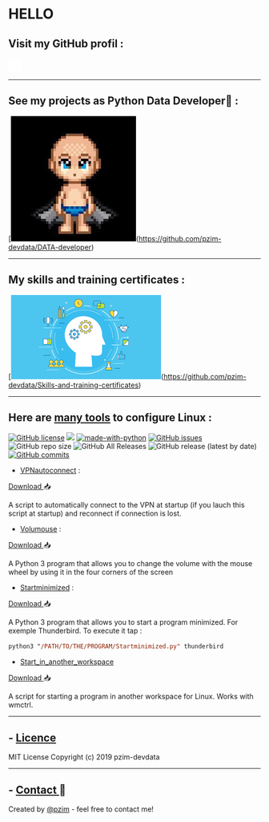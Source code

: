 # HELLO

## Visit my GitHub profil :

[![](https://github.com/pzim-devdata/pzim-devdata.github.io/blob/master/images/gitwhite.png)](https://github.com/pzim-devdata)

--------------------------------------------

## See my projects as Python Data Developer:blue_book: :

[![](https://github.com/pzim-devdata/pzim-devdata.github.io/blob/master/images/mon_profil.jpeg)(https://github.com/pzim-devdata/DATA-developer)

--------------------------------------------

## My skills and training certificates :

[![](https://github.com/pzim-devdata/pzim-devdata.github.io/blob/master/images/skills.png)(https://github.com/pzim-devdata/Skills-and-training-certificates)

--------------------------------------------

## Here are [many tools](https://github.com/pzim-devdata/Tools-for-Linux) to configure Linux :
[![GitHub license](https://img.shields.io/github/license/pzim-devdata/Tools-for-Debian?style=plastic)](https://github.com/pzim-devdata/Tools-for-Debian/blob/master/LICENSE)    ![](https://img.shields.io/badge/Works%20with-Python%203-red?style=plastic)    [![made-with-python](https://img.shields.io/badge/Made%20with-Python-1f425f.svg?style=plastic)](https://www.python.org/)   [![GitHub issues](https://img.shields.io/github/issues/pzim-devdata/Tools-for-Debian?style=plastic)](https://github.com/pzim-devdata/Tools-for-Debian/issues)    ![GitHub repo size](https://img.shields.io/github/repo-size/pzim-devdata/Tools-for-Debian?style=plastic)    ![GitHub All Releases](https://img.shields.io/github/downloads/pzim-devdata/Tools-for-Debian/total?style=plastic)    ![GitHub release (latest by date)](https://img.shields.io/github/v/release/pzim-devdata/Tools-for-Debian?style=plastic)    [![GitHub commits](https://img.shields.io/github/commits-since/pzim-devdata/Tools-for-Debian/v1.0.0.svg?style=plastic)](https://GitHub.com/pzim-devata/Tools-for-Debian/commit/)

- [VPNautoconnect](https://github.com/pzim-devdata/Tools-for-Debian/tree/master/VPNautoconnect) : 

[Download ](https://github.com/pzim-devdata/Tools-for-Linux/releases/download/v1.0.0/VPNautoconnect.zip):inbox_tray:

A script to automatically connect to the VPN at startup (if you lauch this script at startup) and reconnect if connection is lost.

- [Volumouse]( https://github.com/pzim-devdata/Tools-for-Debian/tree/master/Volumouse) :

[Download ](https://github.com/pzim-devdata/Tools-for-Linux/releases/download/v1.0.0/Volumouse.zip):inbox_tray:

A Python 3 program that allows you to change the volume with the mouse wheel by using it in the four corners of the screen

- [Startminimized](https://github.com/pzim-devdata/Tools-for-Debian/tree/master/Startminimized) :

[Download ](https://github.com/pzim-devdata/Tools-for-Linux/releases/download/v1.0.0/Startminimized.zip):inbox_tray:

A Python 3 program that allows you to start a program minimized. For exemple Thunderbird. To execute it tap : 
```ps
python3 "/PATH/TO/THE/PROGRAM/Startminimized.py" thunderbird

```

- [Start_in_another_workspace](https://github.com/pzim-devdata/Tools-for-Linux/tree/master/Start_in_another_workspace)

[Download ](https://github.com/pzim-devdata/Tools-for-Linux/releases/download/v1.0.0/Start_in_another_workspace.zip):inbox_tray:

A script for starting a program in another workspace for Linux. Works with wmctrl. 

--------------------------------------------

## - [Licence](https://github.com/pzim-devdata/DATA-developer/raw/master/LICENSE)
MIT License
Copyright (c) 2019 pzim-devdata

--------------------------------------------

## - [Contact ](mailto:pizim@posteo.net?subject=Contact%20from%20Github):email:
Created by [@pzim](https://www.pzim.fr/) - feel free to contact me!
